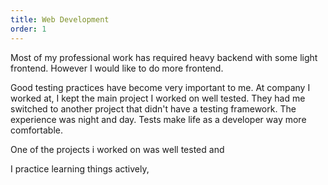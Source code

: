 ```yaml
---
title: Web Development
order: 1
---
```







Most of my professional work has required heavy backend with some light frontend.
However I would like to do more frontend.



Good testing practices have become very important to me.
At company I worked at, 
I kept the main project I worked on well tested.
They had me switched to another project that didn't have a testing framework. 
The experience was night and day.
Tests make life as a developer way more comfortable.



One of the projects i worked on was well tested and



I practice learning things actively,


